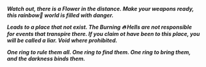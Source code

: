 ***Watch out, there is a Flower in the distance. Make your weapons ready, this rainbow🌈 world is filled with danger.***

***Leads to a place that not exist. The Burning 🔥 Hells are not responsible for events that transpire there. If you claim ot have been to this place, you will be called a liar. Void where prohibited.***

***One ring to rule them all. One ring to find them. One ring to bring them, and the darkness binds them.***
